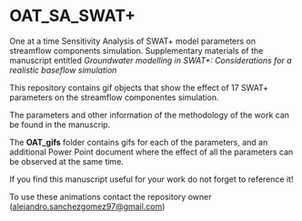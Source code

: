 # OAT_SA_SWAT+

One at a time Sensitivity Analysis of SWAT+ model parameters on streamflow components simulation. Supplementary materials of the manuscript entitled *Groundwater modelling in SWAT+: Considerations for a realistic baseflow simulation*

This repository contains gif objects that show the effect of 17 SWAT+ parameters on the streamflow componentes simulation.

The parameters and other information of the methodology of the work can be found in the manuscrip.

The **OAT_gifs** folder contains gifs for each of the parameters, and an additional Power Point document where the effect of all the parameters can be observed at the same time.

If you find this manuscript useful for your work do not forget to reference it!

To use these animations contact the repository owner (alejandro.sanchezgomez97@gmail.com)

